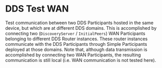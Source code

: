 # DDS Test WAN

Test communication between two DDS Participants hosted in the same device, but which are at different DDS domains.
This is accomplished by connecting two (`DiscoveryServer` / `InitialPeers`) WAN Participants belonging to different DDS Router instances.
These router instances communicate with the DDS Participants through Simple Participants deployed at those domains.
Note that, although data transmission is accomplished by connecting two WAN Participants, the resulting communication
is still local (i.e. WAN communication is not tested here).
